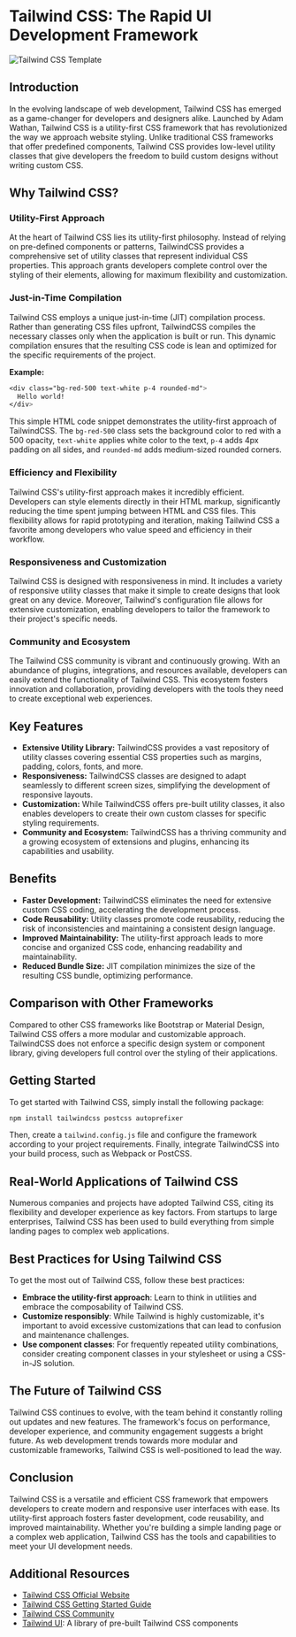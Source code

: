 # Tailwind CSS: The Rapid UI Development Framework

![Tailwind CSS Template](https://tailwindcss.com/_next/static/media/card.645e1829.jpg)

## Introduction

In the evolving landscape of web development, Tailwind CSS has emerged as a game-changer for developers and designers alike. Launched by Adam Wathan, Tailwind CSS is a utility-first CSS framework that has revolutionized the way we approach website styling. Unlike traditional CSS frameworks that offer predefined components, Tailwind CSS provides low-level utility classes that give developers the freedom to build custom designs without writing custom CSS.

## Why Tailwind CSS?

### Utility-First Approach

At the heart of Tailwind CSS lies its utility-first philosophy. Instead of relying on pre-defined components or patterns, TailwindCSS provides a comprehensive set of utility classes that represent individual CSS properties. This approach grants developers complete control over the styling of their elements, allowing for maximum flexibility and customization.

### Just-in-Time Compilation

Tailwind CSS employs a unique just-in-time (JIT) compilation process. Rather than generating CSS files upfront, TailwindCSS compiles the necessary classes only when the application is built or run. This dynamic compilation ensures that the resulting CSS code is lean and optimized for the specific requirements of the project.

**Example:**
```css
<div class="bg-red-500 text-white p-4 rounded-md">
  Hello world!
</div>
```
This simple HTML code snippet demonstrates the utility-first approach of TailwindCSS. The `bg-red-500` class sets the background color to red with a 500 opacity, `text-white` applies white color to the text, `p-4` adds 4px padding on all sides, and `rounded-md` adds medium-sized rounded corners.

### Efficiency and Flexibility

Tailwind CSS's utility-first approach makes it incredibly efficient. Developers can style elements directly in their HTML markup, significantly reducing the time spent jumping between HTML and CSS files. This flexibility allows for rapid prototyping and iteration, making Tailwind CSS a favorite among developers who value speed and efficiency in their workflow.

### Responsiveness and Customization

Tailwind CSS is designed with responsiveness in mind. It includes a variety of responsive utility classes that make it simple to create designs that look great on any device. Moreover, Tailwind's configuration file allows for extensive customization, enabling developers to tailor the framework to their project's specific needs.

### Community and Ecosystem

The Tailwind CSS community is vibrant and continuously growing. With an abundance of plugins, integrations, and resources available, developers can easily extend the functionality of Tailwind CSS. This ecosystem fosters innovation and collaboration, providing developers with the tools they need to create exceptional web experiences.

## Key Features

* **Extensive Utility Library:** TailwindCSS provides a vast repository of utility classes covering essential CSS properties such as margins, padding, colors, fonts, and more.
* **Responsiveness:** TailwindCSS classes are designed to adapt seamlessly to different screen sizes, simplifying the development of responsive layouts.
* **Customization:** While TailwindCSS offers pre-built utility classes, it also enables developers to create their own custom classes for specific styling requirements.
* **Community and Ecosystem:** TailwindCSS has a thriving community and a growing ecosystem of extensions and plugins, enhancing its capabilities and usability.

## Benefits

* **Faster Development:** TailwindCSS eliminates the need for extensive custom CSS coding, accelerating the development process.
* **Code Reusability:** Utility classes promote code reusability, reducing the risk of inconsistencies and maintaining a consistent design language.
* **Improved Maintainability:** The utility-first approach leads to more concise and organized CSS code, enhancing readability and maintainability.
* **Reduced Bundle Size:** JIT compilation minimizes the size of the resulting CSS bundle, optimizing performance.

## Comparison with Other Frameworks

Compared to other CSS frameworks like Bootstrap or Material Design, Tailwind CSS offers a more modular and customizable approach. TailwindCSS does not enforce a specific design system or component library, giving developers full control over the styling of their applications.

## Getting Started

To get started with Tailwind CSS, simply install the following package:

```bash
npm install tailwindcss postcss autoprefixer
```

Then, create a `tailwind.config.js` file and configure the framework according to your project requirements. Finally, integrate TailwindCSS into your build process, such as Webpack or PostCSS.

## Real-World Applications of Tailwind CSS

Numerous companies and projects have adopted Tailwind CSS, citing its flexibility and developer experience as key factors. From startups to large enterprises, Tailwind CSS has been used to build everything from simple landing pages to complex web applications.

## Best Practices for Using Tailwind CSS

To get the most out of Tailwind CSS, follow these best practices:

* **Embrace the utility-first approach**: Learn to think in utilities and embrace the composability of Tailwind CSS.
* **Customize responsibly**: While Tailwind is highly customizable, it's important to avoid excessive customizations that can lead to confusion and maintenance challenges.
* **Use component classes**: For frequently repeated utility combinations, consider creating component classes in your stylesheet or using a CSS-in-JS solution.

## The Future of Tailwind CSS

Tailwind CSS continues to evolve, with the team behind it constantly rolling out updates and new features. The framework's focus on performance, developer experience, and community engagement suggests a bright future. As web development trends towards more modular and customizable frameworks, Tailwind CSS is well-positioned to lead the way.

## Conclusion

Tailwind CSS is a versatile and efficient CSS framework that empowers developers to create modern and responsive user interfaces with ease. Its utility-first approach fosters faster development, code reusability, and improved maintainability. Whether you're building a simple landing page or a complex web application, Tailwind CSS has the tools and capabilities to meet your UI development needs.

## Additional Resources

* [Tailwind CSS Official Website](https://tailwindcss.com/)
* [Tailwind CSS Getting Started Guide](https://tailwindcss.com/docs/installation)
* [Tailwind CSS Community](https://community.tailwindcss.com/)
* [Tailwind UI](https://tailwindui.com/): A library of pre-built Tailwind CSS components